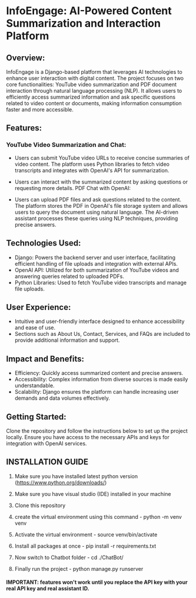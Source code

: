 # InfoEngage: AI-Powered Content Summarization and Interaction Platform
## Overview:

InfoEngage is a Django-based platform that leverages AI technologies to enhance user interaction with digital content. The project focuses on two core functionalities: YouTube video summarization and PDF document interaction through natural language processing (NLP). It allows users to efficiently access summarized information and ask specific questions related to video content or documents, making information consumption faster and more accessible.

## Features:

### YouTube Video Summarization and Chat:
- Users can submit YouTube video URLs to receive concise summaries of video content.
The platform uses Python libraries to fetch video transcripts and integrates with OpenAI's API for summarization.

- Users can interact with the summarized content by asking questions or requesting more details.
PDF Chat with OpenAI:

- Users can upload PDF files and ask questions related to the content.
The platform stores the PDF in OpenAI's file storage system and allows users to query the document using natural language.
The AI-driven assistant processes these queries using NLP techniques, providing precise answers.

## Technologies Used:

- Django: Powers the backend server and user interface, facilitating efficient handling of file uploads and integration with external APIs.
- OpenAI API: Utilized for both summarization of YouTube videos and answering queries related to uploaded PDFs.
- Python Libraries: Used to fetch YouTube video transcripts and manage file uploads.

## User Experience:

- Intuitive and user-friendly interface designed to enhance accessibility and ease of use.
- Sections such as About Us, Contact, Services, and FAQs are included to provide additional information and support.

## Impact and Benefits:

- Efficiency: Quickly access summarized content and precise answers.
- Accessibility: Complex information from diverse sources is made easily understandable.
- Scalability: Django ensures the platform can handle increasing user demands and data volumes effectively.

## Getting Started:
Clone the repository and follow the instructions below to set up the project locally. Ensure you have access to the necessary APIs and keys for integration with OpenAI services.

## INSTALLATION GUIDE 
1. Make sure you have installed latest python version (https://www.python.org/downloads/)

2. Make sure you have visual studio (IDE) installed in your machine

3. Clone this repository

4. create the virtual environment using this command - python -m venv venv

5. Activate the virtual environment - source venv/bin/activate

6. Install all packages at once - pip install -r requirements.txt

7. Now switch to Chatbot folder - cd ./ChatBot/

8. Finally run the project -  python manage.py runserver


#### IMPORTANT: features won't work until you replace the API key with your real API key and real assistant ID.
